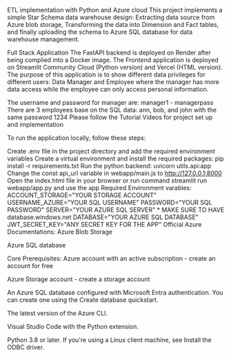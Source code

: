 ETL implementation with Python and Azure cloud
This project implements a simple Star Schema data warehouse design: Extracting data source from Azure blob storage, Transforming the data into Dimension and Fact tables, and finally uploading the schema to Azure SQL database for data warehouse management.

Full Stack Application
The FastAPI backend is deployed on Render after being complied into a Docker image. The Frontend application is deployed on Streamlit Community Cloud (Python version) and Vercel (HTML version). The purpose of this application is to show different data privileges for different users: Data Manager and Employee where the manager has more data access while the employee can only access personal information.

The username and password for manager are: manager1 - managerpass
There are 3 employees base on the SQL data: ann, bob, and john with the same password 1234
Please follow the Tutorial Videos for project set up and implementation

To run the application locally, follow these steps:

Create .env file in the project directory and add the required environment variables
Create a virtual environment and install the required packages: pip install -r requirements.txt
Run the python backend: uvicorn utils.api:app
Change the const api_url variable in webapp/main.js to http://127.0.0.1:8000
Open the index.html file in your browser or run command streamlit run webapp/app.py and use the app
Required Environment varables:
ACCOUNT_STORAGE="YOUR STORAGE ACCOUNT"
USERNAME_AZURE="YOUR SQL USERNAME"
PASSWORD="YOUR SQL PASSWORD"
SERVER="YOUR AZURE SQL SERVER" * MAKE SURE TO HAVE database.windows.net
DATABASE="YOUR AZURE SQL DATABASE"
JWT_SECRET_KEY="ANY SECRET KEY FOR THE APP"
Official Azure Documentations:
Azure Blob Storage

Azure SQL database

Core Prerequisites:
Azure account with an active subscription - create an account for free

Azure Storage account - create a storage account

An Azure SQL database configured with Microsoft Entra authentication. You can create one using the Create database quickstart.

The latest version of the Azure CLI.

Visual Studio Code with the Python extension.

Python 3.8 or later. If you're using a Linux client machine, see Install the ODBC driver.
